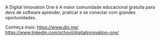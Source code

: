 A Digital Innovation One é A maior comunidade educacional gratuita para devs de software aprender, praticar e se conectar com grandes oportunidades.

Conheça mais:
https://www.dio.me/
https://www.linkedin.com/school/digitalinnovation-one/

